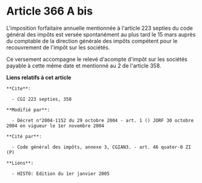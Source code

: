 # Article 366 A bis

L'imposition forfaitaire annuelle mentionnée à l'article 223 septies du code général des impôts est versée spontanément au
plus tard le 15 mars auprès du comptable de la direction générale des impôts compétent pour le recouvrement de l'impôt sur
les sociétés.

Ce versement accompagne le relevé d'acompte d'impôt sur les sociétés payable à cette même date et mentionné au 2 de l'article
358.

**Liens relatifs à cet article**

	**Cite**:

	  - CGI 223 septies, 358

	**Modifié par**:

	  - Décret n°2004-1152 du 29 octobre 2004 - art. 1 () JORF 30 octobre 2004 en vigueur le 1er novembre 2004

	**Cité par**:

	  - Code général des impôts, annexe 3, CGIAN3. - art. 46 quater-0 ZI (P)

	**Liens**:

	  - HISTO: Edition du 1er janvier 2005
